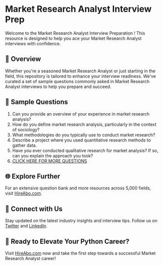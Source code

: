 # Market Research Analyst Interview Prep

Welcome to the Market Research Analyst Interview Preparation ! This resource is designed to help you ace your Market Research Analyst interviews with confidence.

## 🚀 Overview

Whether you're a seasoned Market Research Analyst or just starting in the field, this repository is tailored to enhance your interview readiness. We've curated a set of sample questions commonly asked in Market Research Analyst interviews to help you prepare and succeed.

## 📝 Sample Questions

1. Can you provide an overview of your experience in market research analysis?
2. How do you define market research analysis, particularly in the context of sociology?
3. What methodologies do you typically use to conduct market research?
4. Describe a project where you used quantitative research methods to gather data.
5. Have you ever conducted qualitative research for market analysis? If so, can you explain the approach you took?
6. [CLICK HERE FOR MORE QUESTIONS](https://hireabo.com/job/7_1_13/Market%20Research%20Analyst)

## 🌐 Explore Further

For an extensive question bank and more resources across 5,000 fields, visit [HireAbo.com](https://www.hireabo.com).

## 📱 Connect with Us

Stay updated on the latest industry insights and interview tips. Follow us on [Twitter](https://twitter.com/hireabo) and [LinkedIn](https://www.linkedin.com/in/hire-abo-3609972a8/).

## 🚀 Ready to Elevate Your Python Career?

Visit [HireAbo.com](https://www.hireabo.com) now and take the first step towards a successful Market Research Analyst career!